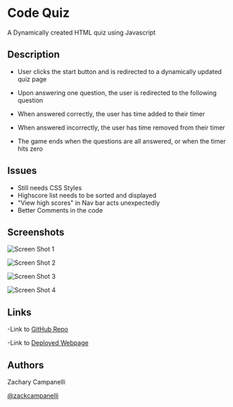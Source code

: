 # Code Quiz

A Dynamically created HTML quiz using Javascript

## Description

- User clicks the start button and is redirected to a dynamically updated quiz page

- Upon answering one question, the user is redirected to the following question
- When answered correctly, the user has time added to their timer
- When answered incorrectly, the user has time removed from their timer
- The game ends when the questions are all answered, or when the timer hits zero

## Issues

- Still needs CSS Styles
- Highscore list needs to be sorted and displayed
- "View high scores" in Nav bar acts unexpectedly
- Better Comments in the code

## Screenshots

![Screen Shot 1](assets/img/Screenshot_1.png)

![Screen Shot 2](assets/img/Screenshot_2.png)

![Screen Shot 3](assets/img/Screenshot_3.png)

![Screen Shot 4](assets/img/Screenshot_4.png)

## Links

-Link to [GitHub Repo](https://github.com/Zacharycampanelli/Code_Quiz)

-Link to [Deployed Webpage](https://zacharycampanelli.github.io/Code_Quiz/)

## Authors

Zachary Campanelli

[@zackcampanelli](https://www.linkedin.com/in/zackcampanelli/)
